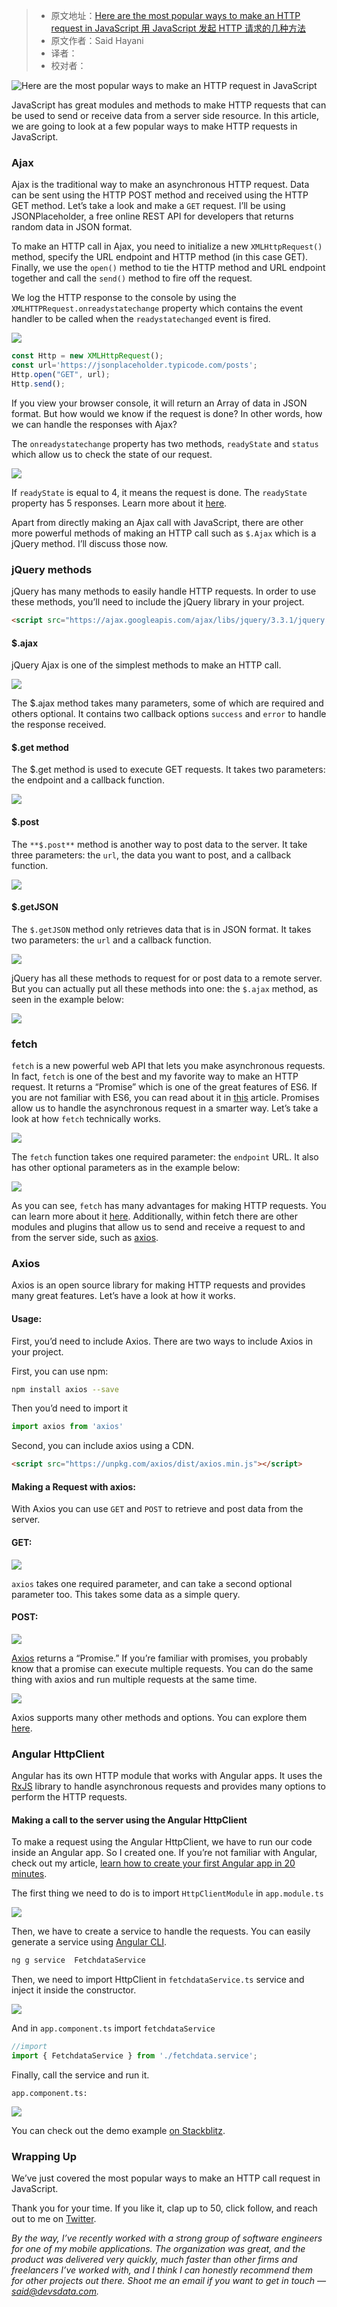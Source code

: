 > * 原文地址：[Here are the most popular ways to make an HTTP request in JavaScript 用 JavaScript 发起 HTTP 请求的几种方法](https://www.freecodecamp.org/news/here-is-the-most-popular-ways-to-make-an-http-request-in-javascript-954ce8c95aaa/)
> * 原文作者：Said Hayani
> * 译者：
> * 校对者：

![Here are the most popular ways to make an HTTP request in JavaScript](https://cdn-media-1.freecodecamp.org/images/1*gqHgCNubMncv7EwWNdArGQ.png)

JavaScript has great modules and methods to make HTTP requests that can be used to send or receive data from a server side resource. In this article, we are going to look at a few popular ways to make HTTP requests in JavaScript.

### Ajax

Ajax is the traditional way to make an asynchronous HTTP request. Data can be sent using the HTTP POST method and received using the HTTP GET method. Let’s take a look and make a  `GET`  request. I’ll be using JSONPlaceholder, a free online REST API for developers that returns random data in JSON format.

To make an HTTP call in Ajax, you need to initialize a new  `XMLHttpRequest()`  method, specify the URL endpoint and HTTP method (in this case GET). Finally, we use the  `open()`  method to tie the HTTP method and URL endpoint together and call the  `send()`  method to fire off the request.

We log the HTTP response to the console by using the  `XMLHTTPRequest.onreadystatechange`  property which contains the event handler to be called when the  `readystatechanged`  event is fired.

![](https://cdn-media-1.freecodecamp.org/images/1*zXtlRe4yRF3tZkFFvBhZeA.png)

```js
const Http = new XMLHttpRequest();
const url='https://jsonplaceholder.typicode.com/posts';
Http.open("GET", url);
Http.send();


```

If you view your browser console, it will return an Array of data in JSON format. But how would we know if the request is done? In other words, how we can handle the responses with Ajax?

The  `onreadystatechange`  property has two methods,  `readyState`  and  `status`  which allow us to check the state of our request.

![](https://cdn-media-1.freecodecamp.org/images/1*UfZf6qaZwNh5Mptft4WIZA.png)

If  `readyState`  is equal to 4, it means the request is done. The  `readyState`  property has 5 responses. Learn more about it  [here][1].

Apart from directly making an Ajax call with JavaScript, there are other more powerful methods of making an HTTP call such as  `$.Ajax`  which is a jQuery method. I’ll discuss those now.

### jQuery methods

jQuery has many methods to easily handle HTTP requests. In order to use these methods, you’ll need to include the jQuery library in your project.

```html
<script src="https://ajax.googleapis.com/ajax/libs/jquery/3.3.1/jquery.min.js"></script>
```

#### $.ajax

jQuery Ajax is one of the simplest methods to make an HTTP call.

![](https://cdn-media-1.freecodecamp.org/images/1*vZ4BqVQfsvtpJm_RCsCE2Q.png)

The $.ajax method takes many parameters, some of which are required and others optional. It contains two callback options  `success`  and  `error`  to handle the response received.

#### $.get method

The $.get method is used to execute GET requests. It takes two parameters: the endpoint and a callback function.

![](https://cdn-media-1.freecodecamp.org/images/1*2koN5FJuT68WIyRKTihe5w.png)

#### $.post

The  `**$.post**`  method is another way to post data to the server. It take three parameters: the  `url`, the data you want to post, and a callback function.

![](https://cdn-media-1.freecodecamp.org/images/1*ql6Yp1EJfD7850GXhErwyw.png)

#### $.getJSON

The  `$.getJSON`  method only retrieves data that is in JSON format. It takes two parameters: the  `url`  and a callback function.

![](https://cdn-media-1.freecodecamp.org/images/1*hdcFdVHiBiRAo1YOi_Kt0Q.png)

jQuery has all these methods to request for or post data to a remote server. But you can actually put all these methods into one: the  `$.ajax`  method, as seen in the example below:

![](https://cdn-media-1.freecodecamp.org/images/1*soPARjfQXMcZ5ccPK1QMmA.png)

### fetch

`fetch`  is a new powerful web API that lets you make asynchronous requests. In fact,  `fetch`  is one of the best and my favorite way to make an HTTP request. It returns a “Promise” which is one of the great features of ES6.  If you are not familiar with ES6, you can read about it in  [this][3]  article. Promises allow us to handle the asynchronous request in a smarter way. Let’s take a look at how  `fetch`  technically works.

![](https://cdn-media-1.freecodecamp.org/images/1*kz6k4VRs0RiVCasWR0pCow.png)

The  `fetch`  function takes one required parameter: the  `endpoint`  URL. It also has other optional parameters as in the example below:

![](https://cdn-media-1.freecodecamp.org/images/1*QasrBgYZcU4BBFHqD2bBdg.png)

As you can see,  `fetch`  has many advantages for making HTTP requests. You can learn more about it  [here][4]. Additionally, within fetch there are other modules and plugins that allow us to send and receive a request to and from the server side, such as  [axios][5].

### Axios

Axios is an open source library for making HTTP requests and provides many great features. Let’s have a look at how it works.

#### Usage:

First, you’d need to include Axios. There are two ways to include Axios in your project.

First, you can use npm:

```bash
npm install axios --save
```

Then you’d need to import it

```js
import axios from 'axios'
```

Second, you can include axios using a CDN.

```html
<script src="https://unpkg.com/axios/dist/axios.min.js"></script>
```

#### Making a Request with axios:

With Axios you can use  `GET`  and  `POST`  to retrieve and post data from the server.

#### GET:

![](https://cdn-media-1.freecodecamp.org/images/1*4wmqiPsSN5mdgjJiRaKVZg.png)

`axios`  takes one required parameter, and can take a second optional parameter too. This takes some data as a simple query.

#### POST:

![](https://cdn-media-1.freecodecamp.org/images/1*ey6-vwsrm9RAhyoU15u6xQ.png)

[Axios][7]  returns a “Promise.” If you’re familiar with promises, you probably know that a promise can execute multiple requests. You can do the same thing with axios and run multiple requests at the same time.

![](https://cdn-media-1.freecodecamp.org/images/1*40Pji4utVKPpC7-dePfC6Q.png)

Axios supports many other methods and options. You can explore them  [here][8].

### Angular HttpClient

Angular has its own HTTP module that works with Angular apps. It uses the  [RxJS][9]  library to handle asynchronous requests and provides many options to perform the HTTP requests.

#### Making a call to the server using the Angular HttpClient

To make a request using the Angular HttpClient, we have to run our code inside an Angular app. So I created one. If you’re not familiar with Angular, check out my article,  [learn how to create your first Angular app in 20 minutes][10].

The first thing we need to do is to import  `HttpClientModule`  in  `app.module.ts`

![](https://cdn-media-1.freecodecamp.org/images/1*iFuW5Fbp91VR5gwQ6XNMEQ.png)

Then, we have to create a service to handle the requests. You can easily generate a service using  [Angular CLI][11].

```bash
ng g service  FetchdataService
```

Then, we need to import HttpClient in  `fetchdataService.ts`  service and inject it inside the constructor.

![](https://cdn-media-1.freecodecamp.org/images/1*kKwELAhSSpnN8DvIgdOfcQ.png)

And in  `app.component.ts`  import  `fetchdataService`

```ts
//import
import { FetchdataService } from './fetchdata.service';
```

Finally, call the service and run it.

`app.component.ts:`

![](https://cdn-media-1.freecodecamp.org/images/1*OrRe183Yaclt19n5ZQ194Q.png)

You can check out the demo example  [on Stackblitz][12].

### Wrapping Up

We’ve just covered the most popular ways to make an HTTP call request in JavaScript.

Thank you for your time. If you like it, clap up to 50, click follow, and reach out to me on  [Twitter][13].

_By the way, I’ve recently worked with a strong group of software engineers for one of my mobile applications. The organization was great, and the product was delivered very quickly, much faster than other firms and freelancers I’ve worked with, and I think I can honestly recommend them for other projects out there. Shoot me an email if you want to get in touch —_ [_said@devsdata.com_][14]_._

[1]: https://developer.mozilla.org/en-US/docs/Web/API/XMLHttpRequest/readyState
[2]: https://ajax.googleapis.com/ajax/libs/jquery/3.3.1/jquery.min.js
[3]: https://medium.freecodecamp.org/write-less-do-more-with-javascript-es6-5fd4a8e50ee2
[4]: https://developer.mozilla.org/en-US/docs/Web/API/Fetch_API/Using_Fetch
[5]: https://github.com/axios/axios
[6]: https://unpkg.com/axios/dist/axios.min.js
[7]: https://github.com/axios/axios
[8]: https://github.com/axios/axios
[9]: http://reactivex.io/rxjs/
[10]: https://medium.freecodecamp.org/learn-how-to-create-your-first-angular-app-in-20-min-146201d9b5a7
[11]: https://cli.angular.io/
[12]: https://stackblitz.com/edit/angular-httpclinent
[13]: https://twitter.com/SaidHYN
[14]: mailto:said@devsdata.com
